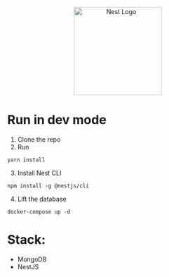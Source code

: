<p align="center">
  <a href="http://nestjs.com/" target="blank"><img src="https://nestjs.com/img/logo-small.svg" width="200" alt="Nest Logo" /></a>
</p>

[circleci-image]: https://img.shields.io/circleci/build/github/nestjs/nest/master?token=abc123def456
[circleci-url]: https://circleci.com/gh/nestjs/nest

# Run in dev mode
1. Clone the repo
2. Run 
```
yarn install
```
3. Install Nest CLI
```
npm install -g @nestjs/cli
```
4. Lift the database
```
docker-compose up -d
```

# Stack:
* MongoDB
* NestJS